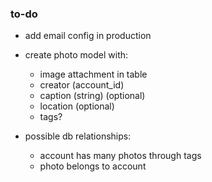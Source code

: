 ### to-do

* add email config in production

* create photo model with:
  * image attachment in table
  * creator (account_id)
  * caption (string) (optional)
  * location (optional)
  * tags?


* possible db relationships:
  * account has many photos through tags
  * photo belongs to account
